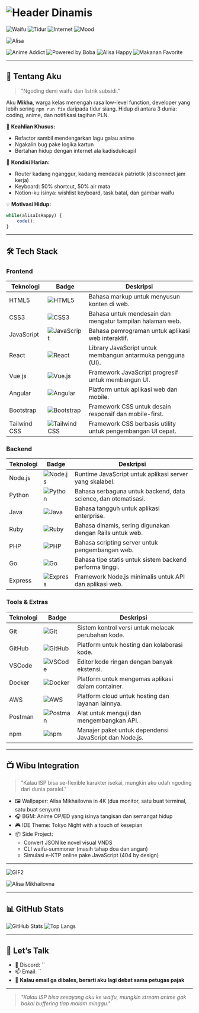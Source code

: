 # ![Header Dinamis](https://readme-typing-svg.demolab.com?font=Fira+Code&size=20&pause=1000&color=FFFFFF&width=800&height=50&lines=MIKHAILOVNA+%E2%80%93+POWERED+BY+WAIFU+%26+WIFI+LEMAH;MIKHAILOVNA+%E2%80%93+NGODING+SANTAI+BARENG+ALISA;MIKHAILOVNA+%E2%80%93+WIFI+LEMAH+TAPI+SEMANGAT+KUAT&vCenter=true)

![Waifu](https://img.shields.io/badge/Waifu-Alisa_Mikhailovna-pink) 
![Tidur](https://img.shields.io/badge/Tidur-Optional-yellow) 
![Internet](https://img.shields.io/badge/go.id-Still_404-red) 
![Mood](https://img.shields.io/badge/Mood-Coding_with_Tears-blueviolet)  

![Alisa](https://media0.giphy.com/media/v1.Y2lkPTc5MGI3NjExaHZyN2R2ZWY4cWlkdjNxZzY4YW42dXQ3N2RxdHlqcXcwMzdybGZ1MSZlcD12MV9pbnRlcm5hbF9naWZfYnlfaWQmY3Q9Zw/f1RvrZQir0DXmiRO0L/giphy.gif)

![Anime Addict](https://img.shields.io/badge/Anime-Addict-purple) 
![Powered by Boba](https://img.shields.io/badge/Powered_by-Alisa-brown) 
![Alisa Happy](https://img.shields.io/badge/Alisa-Happy-lightpink) 
![Makanan Favorite](https://img.shields.io/badge/Makanan_Favorite-Indomie_Goreng-chocolate)

---

## 🫠 Tentang Aku

> "Ngoding demi waifu dan listrik subsidi."

Aku **Mikha**, warga kelas menengah rasa low-level function, developer yang lebih sering `npm run fix` daripada tidur siang. Hidup di antara 3 dunia: coding, anime, dan notifikasi tagihan PLN.

🧠 **Keahlian Khusus:**
- Refactor sambil mendengarkan lagu galau anime
- Ngakalin bug pake logika kartun
- Bertahan hidup dengan internet ala kadisdukcapil

📡 **Kondisi Harian:**
- Router kadang nganggur, kadang mendadak patriotik (disconnect jam kerja)
- Keyboard: 50% shortcut, 50% air mata
- Notion-ku isinya: wishlist keyboard, task batal, dan gambar waifu

💡 **Motivasi Hidup:**

```js  
while(alisaIsHappy) {  
    code();  
}  
```

---

## 🛠️ Tech Stack

### Frontend
| Teknologi | Badge | Deskripsi |
|-----------|-------|-----------|
| HTML5 | ![HTML5](https://img.shields.io/badge/-HTML5-E34F26?logo=html5&logoColor=white) | Bahasa markup untuk menyusun konten di web. |
| CSS3 | ![CSS3](https://img.shields.io/badge/-CSS3-1572B6?logo=css3&logoColor=white) | Bahasa untuk mendesain dan mengatur tampilan halaman web. |
| JavaScript | ![JavaScript](https://img.shields.io/badge/-JavaScript-F7DF1E?logo=javascript&logoColor=black) | Bahasa pemrograman untuk aplikasi web interaktif. |
| React | ![React](https://img.shields.io/badge/-React-61DAFB?logo=react&logoColor=black) | Library JavaScript untuk membangun antarmuka pengguna (UI). |
| Vue.js | ![Vue.js](https://img.shields.io/badge/-Vue.js-4FC08D?logo=vuedotjs&logoColor=white) | Framework JavaScript progresif untuk membangun UI. |
| Angular | ![Angular](https://img.shields.io/badge/-Angular-DD0031?logo=angular&logoColor=white) | Platform untuk aplikasi web dan mobile. |
| Bootstrap | ![Bootstrap](https://img.shields.io/badge/-Bootstrap-7952B3?logo=bootstrap&logoColor=white) | Framework CSS untuk desain responsif dan mobile-first. |
| Tailwind CSS | ![Tailwind CSS](https://img.shields.io/badge/-Tailwind_CSS-06B6D4?logo=tailwindcss&logoColor=white) | Framework CSS berbasis utility untuk pengembangan UI cepat. |

### Backend
| Teknologi | Badge | Deskripsi |
|-----------|-------|-----------|
| Node.js | ![Node.js](https://img.shields.io/badge/-Node.js-339933?logo=nodedotjs&logoColor=white) | Runtime JavaScript untuk aplikasi server yang skalabel. |
| Python | ![Python](https://img.shields.io/badge/-Python-3776AB?logo=python&logoColor=white) | Bahasa serbaguna untuk backend, data science, dan otomatisasi. |
| Java | ![Java](https://img.shields.io/badge/-Java-007396?logo=openjdk&logoColor=white) | Bahasa tangguh untuk aplikasi enterprise. |
| Ruby | ![Ruby](https://img.shields.io/badge/-Ruby-CC342D?logo=ruby&logoColor=white) | Bahasa dinamis, sering digunakan dengan Rails untuk web. |
| PHP | ![PHP](https://img.shields.io/badge/-PHP-777BB4?logo=php&logoColor=white) | Bahasa scripting server untuk pengembangan web. |
| Go | ![Go](https://img.shields.io/badge/-Go-00ADD8?logo=go&logoColor=white) | Bahasa tipe statis untuk sistem backend performa tinggi. |
| Express | ![Express](https://img.shields.io/badge/-Express-000000?logo=express&logoColor=white) | Framework Node.js minimalis untuk API dan aplikasi web. |

### Tools & Extras
| Teknologi | Badge | Deskripsi |
|-----------|-------|-----------|
| Git | ![Git](https://img.shields.io/badge/-Git-F05032?logo=git&logoColor=white) | Sistem kontrol versi untuk melacak perubahan kode. |
| GitHub | ![GitHub](https://img.shields.io/badge/-GitHub-181717?logo=github&logoColor=white) | Platform untuk hosting dan kolaborasi kode. |
| VSCode | ![VSCode](https://img.shields.io/badge/-VSCode-007ACC?logo=visualstudiocode&logoColor=white) | Editor kode ringan dengan banyak ekstensi. |
| Docker | ![Docker](https://img.shields.io/badge/-Docker-2496ED?logo=docker&logoColor=white) | Platform untuk mengemas aplikasi dalam container. |
| AWS | ![AWS](https://img.shields.io/badge/-AWS-FF9900?logo=amazonaws&logoColor=white) | Platform cloud untuk hosting dan layanan lainnya. |
| Postman | ![Postman](https://img.shields.io/badge/-Postman-FF6C37?logo=postman&logoColor=white) | Alat untuk menguji dan mengembangkan API. |
| npm | ![npm](https://img.shields.io/badge/-npm-CB3837?logo=npm&logoColor=white) | Manajer paket untuk dependensi JavaScript dan Node.js. |

---

## 📺 Wibu Integration

> "Kalau ISP bisa se-flexible karakter isekai, mungkin aku udah ngoding dari dunia paralel."

- 🖼 Wallpaper: Alisa Mikhailovna in 4K (dua monitor, satu buat terminal, satu buat senyum)
- 🎧 BGM: Anime OP/ED yang isinya tangisan dan semangat hidup
- 🎮 IDE Theme: Tokyo Night with a touch of kesepian
- 📦 Side Project:
  - Convert JSON ke novel visual VNDS
  - CLI waifu-summoner (masih tahap doa dan angan)
  - Simulasi e-KTP online pake JavaScript (404 by design)

---

![GIF2](https://tenor.com/view/alisa-kujou-roshidere-anime-food-meal-gif-1240672885476414624.gif)

![Alisa Mikhailovna](https://tenor.com/iCiZlyIblmG.gif)

---

## 📊 GitHub Stats

![GitHub Stats](https://github-readme-stats.vercel.app/api?username=mikhailovnasy&show_icons=true&theme=tokyonight)
![Top Langs](https://github-readme-stats.vercel.app/api/top-langs/?username=mikhailovnasy&layout=compact&theme=tokyonight)

---

## 💬 Let’s Talk

- 🧠 Discord: ``
- 📫 Email: ``
- 🚪 **Kalau email ga dibales, berarti aku lagi debat sama petugas pajak**

---

> *"Kalau ISP bisa sesayang aku ke waifu, mungkin stream anime gak bakal buffering tiap malam minggu."*
